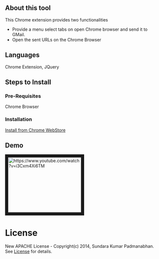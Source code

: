 ## About this tool ##

This Chrome extension provides two functionalities

   * Provide a menu select tabs on open Chrome browser and send it to GMail.
   * Open the sent URLs on the Chrome Browser


## Languages ##

Chrome Extension, JQuery
     
## Steps to Install ##

### Pre-Requisites ###

Chrome Browser

### Installation ###
  
[Install from Chrome WebStore](https://chrome.google.com/webstore/detail/send-open-urls/ohapipgmanomnljkmlkainclgblifagk)

## Demo ##

<a href="http://www.youtube.com/watch?feature=player_embedded&v=i3Cxm4Xi6TM" target="_blank">
<img src="http://img.youtube.com/vi/i3Cxm4Xi6TM/0.jpg" alt="https://www.youtube.com/watch?v=i3Cxm4Xi6TM" width="240" height="180" border="10" /></a>

# License #
New APACHE License - Copyright(c) 2014, Sundara Kumar Padmanabhan. 
See [License](http://www.apache.org/licenses/LICENSE-2.0.html) for details.
